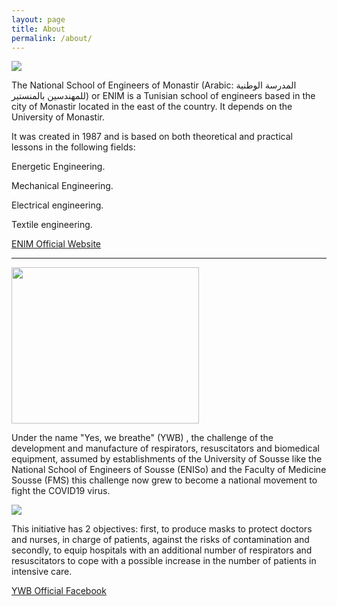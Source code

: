 ```yaml
---
layout: page
title: About
permalink: /about/
---
```

<img src="/Intubation-Box/assets/Media/Enim_logo.png">

The National School of Engineers of Monastir (Arabic: المدرسة الوطنية للمهندسين بالمنستير) or ENIM is a Tunisian school of engineers based in the city of Monastir located in the east of the country. It depends on the University of Monastir.

It was created in 1987 and is based on both theoretical and practical lessons in the following fields:

 Energetic Engineering.

 Mechanical Engineering.

 Electrical engineering.

 Textile engineering.


[ENIM Official Website](http://www.enim.rnu.tn/)

<hr />
<img src="/Intubation-Box/assets/Media/YWB-logo.png" style="width:300px;height:250px;" />

Under the name "Yes, we breathe" (YWB) , the challenge of the development and manufacture of respirators, resuscitators and biomedical equipment, assumed by establishments of the University of Sousse like the National School of Engineers of Sousse (ENISo) and the Faculty of Medicine Sousse (FMS)   this challenge now grew to become a national movement to fight the COVID19 virus.

<img src="/Intubation-Box/assets/Media/collectif2.png" >


This initiative has 2 objectives: first, to produce masks to protect doctors and nurses, in charge of patients, against the risks of contamination and secondly, to equip hospitals with an additional number of respirators and resuscitators to cope with a possible increase in the number of patients in intensive care.

[YWB Official Facebook](https://www.facebook.com/YES-WE-Breathe-107629674214127/)
